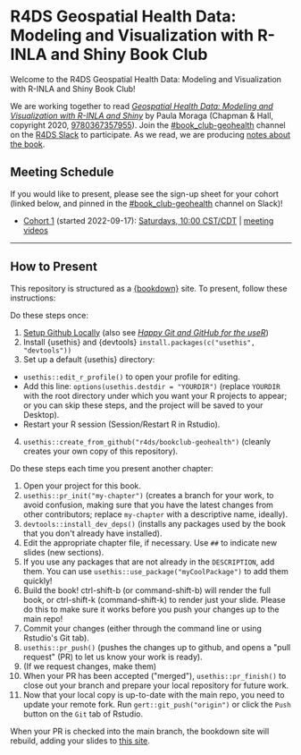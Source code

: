 # R4DS Geospatial Health Data: Modeling and Visualization with R-INLA and Shiny Book Club

Welcome to the R4DS Geospatial Health Data: Modeling and Visualization with R-INLA and Shiny Book Club!

We are working together to read [_Geospatial Health Data: Modeling and Visualization with R-INLA and Shiny_](https://www.paulamoraga.com/book-geospatial/) by Paula Moraga (Chapman & Hall, copyright 2020, [9780367357955](https://www.routledge.com/Geospatial-Health-Data-Modeling-and-Visualization-with-R-INLA-and-Shiny/Moraga/p/book/9780367357955)).
Join the [#book_club-geohealth](https://rfordatascience.slack.com/archives/C0410B77DRT) channel on the [R4DS Slack](https://r4ds.io/join) to participate.
As we read, we are producing [notes about the book](https://r4ds.io/geohealth).

## Meeting Schedule

If you would like to present, please see the sign-up sheet for your cohort (linked below, and pinned in the [#book_club-geohealth](https://rfordatascience.slack.com/archives/C0410B77DRT) channel on Slack)!

- [Cohort 1](https://docs.google.com/spreadsheets/d/1OD_RurkwgpdapgvEdH252-R8TtimaO7uXuCVjwxAHFE/edit?usp=sharing) (started 2022-09-17): [Saturdays, 10:00 CST/CDT](https://www.timeanddate.com/worldclock/converter.html?iso=20220917T150000&p1=24&p2=179&p3=1440) | [meeting videos](https://youtube.com/playlist?list=PL3x6DOfs2NGhXMiZPIzZiwmMNiAGJLjna)

<hr>


## How to Present

This repository is structured as a [{bookdown}](https://CRAN.R-project.org/package=bookdown) site.
To present, follow these instructions:

Do these steps once:

1. [Setup Github Locally](https://www.youtube.com/watch?v=hNUNPkoledI) (also see [_Happy Git and GitHub for the useR_](https://happygitwithr.com/github-acct.html))
2. Install {usethis} and {devtools} `install.packages(c("usethis", "devtools"))`
3. Set up a default {usethis} directory:
  - `usethis::edit_r_profile()` to open your profile for editing.
  - Add this line: `options(usethis.destdir = "YOURDIR")` (replace `YOURDIR` with the root directory under which you want your R projects to appear; or you can skip these steps, and the project will be saved to your Desktop).
  - Restart your R session (Session/Restart R in Rstudio).
4. `usethis::create_from_github("r4ds/bookclub-geohealth")` (cleanly creates your own copy of this repository).

Do these steps each time you present another chapter:

1. Open your project for this book.
2. `usethis::pr_init("my-chapter")` (creates a branch for your work, to avoid confusion, making sure that you have the latest changes from other contributors; replace `my-chapter` with a descriptive name, ideally).
3. `devtools::install_dev_deps()` (installs any packages used by the book that you don't already have installed).
4. Edit the appropriate chapter file, if necessary. Use `##` to indicate new slides (new sections).
5. If you use any packages that are not already in the `DESCRIPTION`, add them. You can use `usethis::use_package("myCoolPackage")` to add them quickly!
6. Build the book! ctrl-shift-b (or command-shift-b) will render the full book, or ctrl-shift-k (command-shift-k) to render just your slide. Please do this to make sure it works before you push your changes up to the main repo!
7. Commit your changes (either through the command line or using Rstudio's Git tab).
8. `usethis::pr_push()` (pushes the changes up to github, and opens a "pull request" (PR) to let us know your work is ready).
9. (If we request changes, make them)
10. When your PR has been accepted ("merged"), `usethis::pr_finish()` to close out your branch and prepare your local repository for future work.
11. Now that your local copy is up-to-date with the main repo, you need to update your remote fork. Run `gert::git_push("origin")` or click the `Push` button on the `Git` tab of Rstudio.

When your PR is checked into the main branch, the bookdown site will rebuild, adding your slides to [this site](https://r4ds.io/geohealth).
